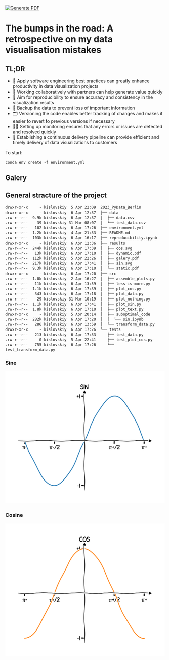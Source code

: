 [![Generate PDF](https://github.com/Kislovskiy/talks/actions/workflows/2023-pycon-de-python-pdf-workflow.yml/badge.svg?branch=2023-pycon-de)](https://github.com/Kislovskiy/talks/actions/workflows/2023-pycon-de-python-pdf-workflow.yml)
# The bumps in the road: A retrospective on my data visualisation mistakes

## TL;DR
* 🚀 Apply software engineering best practices can greatly enhance productivity in data visualization projects
* 🤝 Working collaboratively with partners can help generate value quickly
* 🔬 Aim for reproducibility to ensure accuracy and consistency in the visualization results
* 💾 Backup the data to prevent loss of important information
* 🗂️ Versioning the code enables better tracking of changes and makes it easier to revert to previous versions if necessary
* 🕵️‍♀️ Setting up monitoring ensures that any errors or issues are detected and resolved quickly
* 🚚 Establishing a continuous delivery pipeline can provide efficient and timely delivery of data visualizations to customers

To start:
```
conda env create -f environment.yml
```

## Galery

## General stracture of the project

```
drwxr-xr-x     - kislovskiy  5 Apr 22:09  2023_PyData_Berlin
drwxr-xr-x     - kislovskiy  6 Apr 12:37  ├── data
.rw-r--r--  9.9k kislovskiy  6 Apr 12:37  │  ├── data.csv
.rw-r--r--    39 kislovskiy 31 Mar 08:07  │  └── test_data.csv
.rw-r--r--   102 kislovskiy  6 Apr 17:26  ├── environment.yml
.rw-r--r--  1.2k kislovskiy  4 Apr 21:33  ├── README.md
.rw-r--r--  103k kislovskiy  6 Apr 16:17  ├── reproducibility.ipynb
drwxr-xr-x     - kislovskiy  6 Apr 12:36  ├── results
.rw-r--r--  244k kislovskiy  6 Apr 17:39  │  ├── cos.svg
.rw-r--r--   13k kislovskiy  6 Apr 17:10  │  ├── dynamic.pdf
.rw-r--r--  112k kislovskiy  5 Apr 22:26  │  ├── galery.pdf
.rw-r--r--  217k kislovskiy  6 Apr 17:41  │  ├── sin.svg
.rw-r--r--  9.3k kislovskiy  6 Apr 17:10  │  └── static.pdf
drwxr-xr-x     - kislovskiy  6 Apr 17:20  ├── src
.rw-r--r--  1.0k kislovskiy  2 Apr 16:27  │  ├── assemble_plots.py
.rw-r--r--   11k kislovskiy  6 Apr 13:59  │  ├── less-is-more.py
.rw-r--r--  1.1k kislovskiy  6 Apr 17:39  │  ├── plot_cos.py
.rw-r--r--   343 kislovskiy  6 Apr 17:18  │  ├── plot_data.py
.rw-r--r--    29 kislovskiy 31 Mar 10:19  │  ├── plot_nothing.py
.rw-r--r--  1.1k kislovskiy  6 Apr 17:41  │  ├── plot_sin.py
.rw-r--r--  1.8k kislovskiy  6 Apr 17:10  │  ├── plot_text.py
drwxr-xr-x     - kislovskiy  5 Apr 20:14  │  ├── suboptimal_code
.rw-r--r--  282k kislovskiy  6 Apr 17:20  │  │  └── sin.ipynb
.rw-r--r--   286 kislovskiy  6 Apr 13:59  │  └── transform_data.py
drwxr-xr-x     - kislovskiy  6 Apr 17:26  └── tests
.rw-r--r--   213 kislovskiy  6 Apr 17:33     ├── test_data.py
.rw-r--r--     0 kislovskiy  5 Apr 22:41     ├── test_plot_cos.py
.rw-r--r--   755 kislovskiy  6 Apr 17:26     └── test_transform_data.py
```

### Sine
![sine](results/sin.svg)

### Cosine
![cosine](results/cos.svg)

